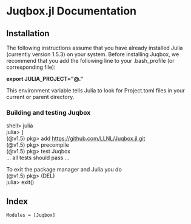 # Juqbox.jl Documentation

## Installation
The following instructions assume that you have already installed Julia (currently version 1.5.3) on your system. Before installing Juqbox, we recommend that you add the following line to your .bash_profile (or corresponding file):

**export JULIA_PROJECT="@."**

This environment variable tells Julia to look for Project.toml files in your current or parent directory.

### Building and testing **Juqbox**

shell> julia<br>
julia> ]<br>
(@v1.5) pkg> add  https://github.com/LLNL/Juqbox.jl.git<br>
(@v1.5) pkg> precompile<br>
(@v1.5) pkg> test Juqbox<br>
... all tests should pass ...<br>

To exit the package manager and Julia you do<br>
(@v1.5) pkg> (DEL) <br>
julia> exit()


## Index
```@index
Modules = [Juqbox]
```





